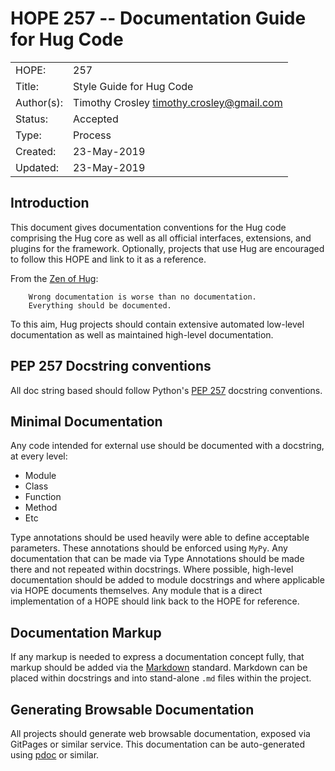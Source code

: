 # HOPE 257 -- Documentation Guide for Hug Code

|             |                                             |
| ------------| ------------------------------------------- |
| HOPE:       | 257                                         |
| Title:      | Style Guide for Hug Code                    |
| Author(s):  | Timothy Crosley <timothy.crosley@gmail.com> |
| Status:     | Accepted                                    |
| Type:       | Process                                     |
| Created:    | 23-May-2019                                 |
| Updated:    | 23-May-2019                                 |

## Introduction

This document gives documentation conventions for the Hug code comprising the Hug core as well as all official interfaces, extensions, and plugins for the framework.
Optionally, projects that use Hug are encouraged to follow this HOPE and link to it as a reference.

From the [Zen of Hug](https://github.com/hugapi/HOPE/blob/master/all/HOPE-20--The-Zen-of-Hug.md):

```
    Wrong documentation is worse than no documentation.
    Everything should be documented.
```

To this aim, Hug projects should contain extensive automated low-level documentation as well as maintained high-level documentation.

## PEP 257 Docstring conventions

All doc string based should follow Python's [PEP 257](https://www.python.org/dev/peps/pep-0257/) docstring conventions.

## Minimal Documentation

Any code intended for external use should be documented with a docstring, at every level:

- Module
- Class
- Function
- Method
- Etc

Type annotations should be used heavily were able to define acceptable parameters.
These annotations should be enforced using `MyPy`.
Any documentation that can be made via Type Annotations should be made there and not repeated within docstrings.
Where possible, high-level documentation should be added to module docstrings and where applicable via HOPE documents themselves.
Any module that is a direct implementation of a HOPE should link back to the HOPE for reference.

## Documentation Markup

If any markup is needed to express a documentation concept fully, that markup should be added via the
[Markdown](https://github.com/adam-p/markdown-here/wiki/Markdown-Cheatsheet) standard.
Markdown can be placed within docstrings and into stand-alone `.md` files within the project.

## Generating Browsable Documentation

All projects should generate web browsable documentation, exposed via GitPages or similar service.
This documentation can be auto-generated using [pdoc](https://pdoc3.github.io/pdoc/) or similar.

